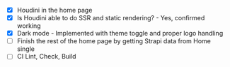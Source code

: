 - [x] Houdini in the home page
- [x] Is Houdini able to do SSR and static rendering? - Yes, confirmed working
- [x] Dark mode - Implemented with theme toggle and proper logo handling
- [ ] Finish the rest of the home page by getting Strapi data from Home single
- [ ] CI Lint, Check, Build
